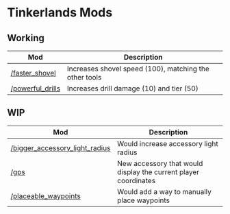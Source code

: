 # Tinkerlands Mods

## Working

| Mod                                   | Description                                            |
| ------------------------------------- | ------------------------------------------------------ |
| [/faster_shovel](./faster_shovel)     | Increases shovel speed (100), matching the other tools |
| [/powerful_drills](./powerful_drills) | Increases drill damage (10) and tier (50)              |

## WIP

| Mod                                                               | Description                                                     |
| ----------------------------------------------------------------- | --------------------------------------------------------------- |
| [/bigger_accessory_light_radius](./bigger_accessory_light_radius) | Would increase accessory light radius                           |
| [/gps](./gps)                                                     | New accessory that would display the current player coordinates |
| [/placeable_waypoints](./placeable_waypoints)                     | Would add a way to manually place waypoints                     |
